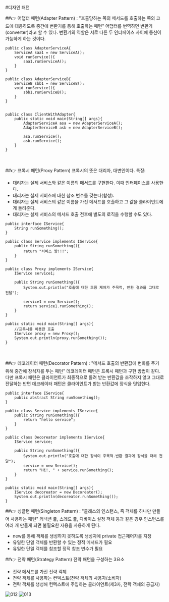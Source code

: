 #디자인 패턴

##👉 어댑터 패턴(Adapter Pattern)
: "호출당하는 쪽의 메서드를 호출하는 쪽의 코드에 대응하도록 중간에 변환기를 통해 호출하는 패턴"
어댑터를 번역하면 변환기(converter)라고 할 수 있다. 변환기의 역할은 서로 다른 두 인터페이스 사이에 통신이 가능하게 하는 것이다.

```
public class AdapterServiceA{
    ServiceA saa1 = new ServiceA();
    void runService(){
        saa1.runServiceA();
    }
}

public class AdapterServiceB{
    ServiceB sbb1 = new ServiceB();
    void runService(){
        sbb1.runServiceB();
    }
}


public class ClientWithAdapter{
    public static void main(String[] args){
        AdapterServiceA asa = new AdapterServiceA();
        AdapterServiceB asb = new AdapterServiceB();

        asa.runService();
        asb.runService();
    }
}

```

<br/><br/>
##👉 프록시 패턴(Proxy Pattern)
프록시의 뜻은 대리자, 대변인이다.
특징:
- 대리자는 실제 서비스와 같은 이름의 메서드를 구현한다. 이때 인터페이스를 사용한다.
- 대리자는 실제 서비스에 대한 참조 변수를 갖는다(합성).
- 대리자는 실제 서비스의 같은 이름을 가진 메서드를 호출하고 그 값을 클라이언트에게 돌려준다.
- 대리자는 실제 서비스의 메서드 호출 전후에 별도의 로직을 수행할 수도 있다.

```
public interface IService{
    String runSomething();
}

public class Service implements IService{
    public String runSomething(){
        return "서비스 짱!!!";
    }
}

public class Proxy implements IService{
    IService service1;

    public String runSomething(){
        System.out.println("호출에 대한 흐름 제어가 주목적, 반환 결과를 그대로 전달");

        service1 = new Service();
        return service1.runSomething();
    }
}

public static void main(String[] args){
    //프록시를 이용한 호출
    IService proxy = new Proxy();
    System.out.println(proxy.runSomething());
}
```

<br/><br/>
##👉 데코레이터 패턴(Decorator Pattern)
: "메서드 호출의 반환값에 변화를 주기 위해 중간에 장식자를 두는 패턴"
데코레이터 패턴은 프록시 패턴과 구현 방법이 같다.
다만 프록시 패턴은 클라이언트가 최종적으로 돌려 받는 반환값을 조작하지 않고 그대로 전달하는  반면 데코레이터 패턴은 클라이언트가 받는 반환값에 장식을 덧입힌다.
```
public interface IService{
    public abstract String runSomething();
}

public class Service implements IService{
    public String runSomething(){
        return "hello service";
    }
}

public class Decoreator implements IService{
    IService service;

    public String runSomething(){
        System.out.println("호출에 대한 장식이 주목적.반환 결과에 장식을 더해 전달");
        service = new Service();
        return "Hi!, " + service.runSomething();
    }
}

public static void main(String[] args){
    IService decoreator = new Decoreator();
    System.out.println(decoreator.runSomething());
}
```

##👉 싱글턴 패턴(Singleton Pattern)
: "클래스의 인스턴스, 즉 객체를 하나만 만들어 사용하는 패턴"
커넥션 풀, 스레드 풀, 디바이스 설정 객체 등과 같은 경우 인스턴스를 여러 개 만들게 되면 불필요한 자용을 사용하게 된다.
- new를 통해 객체를 생성하지 못하도록 생성자에 private 접근제어자를 지정
- 유일한 단일 객체를 반환할 수 있는 정적 메서드가 필요
- 유일한 단일 객체를 참조할 정적 참조 변수가 필요

##👉 전략 패턴(Strategy Pattern)
전략 패턴을 구성하는 3요소
- 전략 메서드를 가진 전략 객체
- 전략 객체를 사용하는 컨텍스트(전략 객체의 사용자/소비자)
- 전략 객체를 생성해 컨텍스트에 주입하는 클라이언트(제3자, 전략 객체의 공급자)

![012](https://user-images.githubusercontent.com/49690185/104924211-7414d200-59e0-11eb-83fa-ae0a397ee1d9.png)
![013](https://user-images.githubusercontent.com/49690185/104924231-7c6d0d00-59e0-11eb-95f1-141e1041934a.png)



